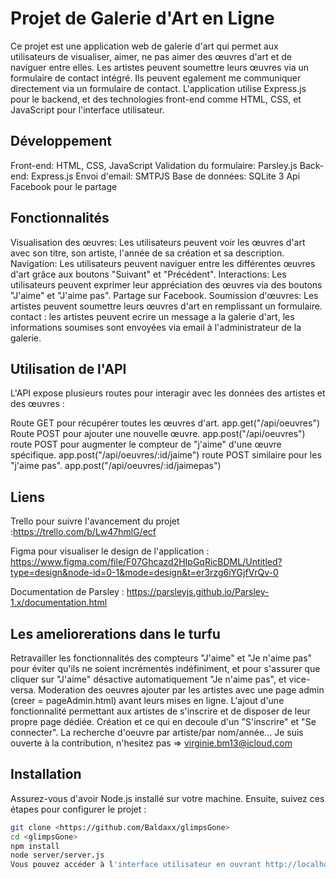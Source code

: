 # Projet de Galerie d'Art en Ligne

Ce projet est une application web de galerie d'art qui permet aux utilisateurs de visualiser, aimer, ne pas aimer des œuvres d'art et de naviguer entre elles. Les artistes peuvent soumettre leurs œuvres via un formulaire de contact intégré. Ils peuvent egalement me communiquer directement via un formulaire de contact. L'application utilise Express.js pour le backend, et des technologies front-end comme HTML, CSS, et JavaScript pour l'interface utilisateur.

## Développement

Front-end: HTML, CSS, JavaScript
Validation du formulaire: Parsley.js
Back-end: Express.js
Envoi d'email: SMTPJS
Base de données: SQLite 3
Api Facebook pour le partage

## Fonctionnalités

Visualisation des œuvres: Les utilisateurs peuvent voir les œuvres d'art avec son titre, son artiste, l'année de sa création et sa description.
Navigation: Les utilisateurs peuvent naviguer entre les différentes œuvres d'art grâce aux boutons "Suivant" et "Précédent".
Interactions: Les utilisateurs peuvent exprimer leur appréciation des œuvres via des boutons "J'aime" et "J'aime pas".
Partage sur Facebook.
Soumission d'œuvres: Les artistes peuvent soumettre leurs œuvres d'art en remplissant un formulaire. 
contact : les artistes peuvent ecrire un message a la galerie d'art, les informations soumises sont envoyées via email à l'administrateur de la galerie.

## Utilisation de l'API

L'API expose plusieurs routes pour interagir avec les données des artistes et des œuvres :

Route GET pour récupérer toutes les œuvres d'art. app.get("/api/oeuvres")
Route POST pour ajouter une nouvelle œuvre. app.post("/api/oeuvres")
route POST pour augmenter le compteur de "j'aime" d'une œuvre spécifique. 
app.post("/api/oeuvres/:id/jaime")
route POST similaire pour les "j'aime pas". app.post("/api/oeuvres/:id/jaimepas")

## Liens

Trello pour suivre l'avancement du projet :<https://trello.com/b/Lw47hmlG/ecf>  

Figma pour visualiser le design de l'application : <https://www.figma.com/file/F07Ghcazd2HIpGqRicBDML/Untitled?type=design&node-id=0-1&mode=design&t=er3rzg6iYGjfVrQv-0>

Documentation de Parsley : https://parsleyjs.github.io/Parsley-1.x/documentation.html

## Les ameliorerations dans le turfu

Retravailler les fonctionnalités des compteurs "J'aime" et "Je n'aime pas" pour éviter qu'ils ne soient incrémentés indéfiniment, et pour s'assurer que cliquer sur "J'aime" désactive automatiquement "Je n'aime pas", et vice-versa.
Moderation des oeuvres ajouter par les artistes avec une page admin (creer = pageAdmin.html) avant leurs mises en ligne.
L'ajout d'une fonctionnalité permettant aux artistes de s'inscrire et de disposer de leur propre page dédiée.
Création et ce qui en decoule d'un "S'inscrire" et "Se connecter".
La recherche d'oeuvre par artiste/par nom/année...
Je suis ouverte à la contribution, n'hesitez pas => virginie.bm13@icloud.com

## Installation

Assurez-vous d'avoir Node.js installé sur votre machine. Ensuite, suivez ces étapes pour configurer le projet :

```bash
git clone <https://github.com/Baldaxx/glimpsGone>
cd <glimpsGone>
npm install
node server/server.js
Vous pouvez accéder à l'interface utilisateur en ouvrant http://localhost:3000 dans votre navigateur.
